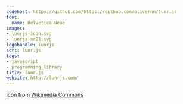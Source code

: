 ```yaml
---
codehost: https://github.com/https://github.com/olivernn/lunr.js
font:
  name: Helvetica Neue
images:
- lunrjs-icon.svg
- lunrjs-ar21.svg
logohandle: lunrjs
sort: lunr.js
tags:
- javascript
- programming_library
title: lunr.js
website: http://lunrjs.com/
---
```


Icon from [Wikimedia Commons](https://commons.wikimedia.org/wiki/File:Waxing_crescent_moon_symbol.svg)